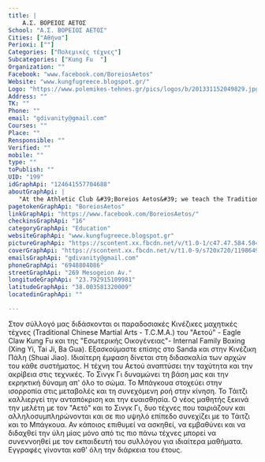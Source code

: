 ```yaml
---
title: |
    Α.Σ. ΒΟΡΕΙΟΣ ΑΕΤΟΣ
School: "Α.Σ. ΒΟΡΕΙΟΣ ΑΕΤΟΣ"
Cities: ["Αθήνα"]
Perioxi: [""]
Categories: ["Πολεμικές τέχνες"]
Subcategories: ["Kung Fu  "]
Organization: ""
Facebook: "www.facebook.com/BoreiosAetos"
Website: "www.kungfugreece.blogspot.gr/"
Logo: "https://www.polemikes-tehnes.gr/pics/logos/b/201331152049829.jpg"
Address: ""
TK: ""
Phone: ""
email: "gdivanity@gmail.com"
Courses: ""
Place: ""
Rensponsible: ""
Verified: ""
mobile: ""
type: ""
toPublish: ""
UID: "199"
idGraphApi: "124641557704688"
aboutGraphApi: | 
   "At the Athletic Club &#39;Boreios Aetos&#39; we teach the Traditional Chinese Martial Arts (T.C.M.A.) of Eagle Claw Kung Fu and of the Internal Family Boxing, (Xing Yi, Tai Ji, Ba Gua). "
pagetokenGraphApi: "BoreiosAetos"
linkGraphApi: "https://www.facebook.com/BoreiosAetos/"
checkinsGraphApi: "16"
categoryGraphApi: "Education"
websiteGraphApi: "www.kungfugreece.blogspot.gr"
pictureGraphApi: "https://scontent.xx.fbcdn.net/v/t1.0-1/c47.47.584.584/s50x50/150011_124641717704672_1768380433_n.jpg?oh=94ca425de769a82b0b4f2ee40604e950&amp;oe=5B3DB113"
coverGraphApi: "https://scontent.xx.fbcdn.net/v/t1.0-9/s720x720/11986492_488415194660654_7534322417593225466_n.jpg?oh=73ee96552e04cce7ce20e1a2271f69d6&amp;oe=5B3A1867"
emailsGraphApi: "gdivanity@gmail.com"
phoneGraphApi: "6948804086"
streetGraphApi: "269 Mesogeion Av."
longitudeGraphApi: "23.792915109981"
latitudeGraphApi: "38.003581320009"
locatedinGraphApi: ""

---
```


Στον σύλλογό μας διδάσκονται οι παραδοσιακές Κινέζικες μαχητικές τέχνες (Traditional Chinese Martial Arts - T.C.M.A.) του &quot;Αετού&quot; - Eagle Claw Kung Fu και της &quot;Εσωτερικής Οικογένειας&quot;- Internal Family Boxing (Xing Yi, Tai Ji, Ba Gua). Εξασκούμαστε επίσης στο Sanda και στην Κινέζικη Πάλη (Shuai Jiao). Ιδιαίτερη έμφαση δίνεται στη διδασκαλία των αρχών του κάθε συστήματος. Η τέχνη του Αετού αναπτύσει την ταχύτητα και την ακρίβεια στις τεχνικές. Το Σινγκ Γι δυναμώνει τη βάση μας και την εκρηκτική δύναμη απ&#39; όλο το σώμα. Το Μπάγκουα στοχεύει στην ισορροπία στις μεταβολές και τη συνεχόμενη ροή στην κίνηση. Το Τάιτζι καλλιεργεί την ανταπόκριση και την ευαισθησία. Ο νέος μαθητής ξεκινά την μελέτη με τον &quot;Αετό&quot; και το Σινγκ Γι, δυο τέχνες που ταιριάζουν και αλληλοσυμπληρώνονται και σε πιο υψηλό επίπεδο συνεχίζει με το Τάιτζι και το Μπάγκουα. Αν κάποιος επιθυμεί να ασκηθεί, να εμβαθύνει και να διδαχθεί την ύλη μίας μόνο από τις πιο πάνω τέχνες μπορεί να συνεννοηθεί με τον εκπαιδευτή του συλλόγου για ιδιαίτερα μαθήματα. Εγγραφές γίνονται καθ&#39; όλη την διάρκεια του έτους.


